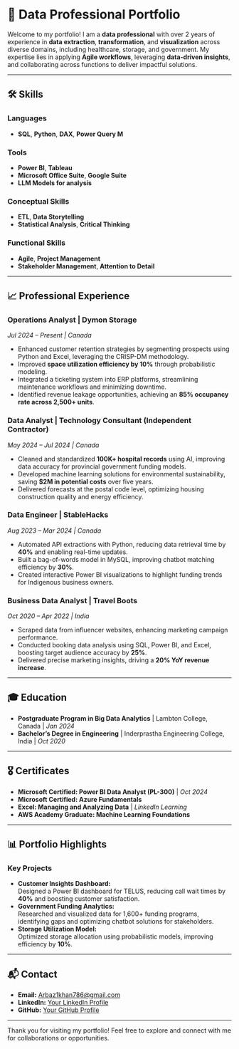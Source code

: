 # 💼 Data Professional Portfolio

Welcome to my portfolio! I am a **data professional** with over 2 years of experience in **data extraction**, **transformation**, and **visualization** across diverse domains, including healthcare, storage, and government. My expertise lies in applying **Agile workflows**, leveraging **data-driven insights**, and collaborating across functions to deliver impactful solutions.

---

## 🛠 **Skills**
### **Languages**  
- **SQL**, **Python**, **DAX**, **Power Query M**  

### **Tools**  
- **Power BI**, **Tableau**  
- **Microsoft Office Suite**, **Google Suite**  
- **LLM Models for analysis**  

### **Conceptual Skills**  
- **ETL**, **Data Storytelling**  
- **Statistical Analysis**, **Critical Thinking**  

### **Functional Skills**  
- **Agile**, **Project Management**  
- **Stakeholder Management**, **Attention to Detail**  

---

## 📈 **Professional Experience**

### **Operations Analyst | Dymon Storage**  
*Jul 2024 – Present | Canada*  
- Enhanced customer retention strategies by segmenting prospects using Python and Excel, leveraging the CRISP-DM methodology.  
- Improved **space utilization efficiency by 10%** through probabilistic modeling.  
- Integrated a ticketing system into ERP platforms, streamlining maintenance workflows and minimizing downtime.  
- Identified revenue leakage opportunities, achieving an **85% occupancy rate across 2,500+ units**.

### **Data Analyst | Technology Consultant (Independent Contractor)**  
*May 2024 – Jul 2024 | Canada*  
- Cleaned and standardized **100K+ hospital records** using AI, improving data accuracy for provincial government funding models.  
- Developed machine learning solutions for environmental sustainability, saving **$2M in potential costs** over five years.  
- Delivered forecasts at the postal code level, optimizing housing construction quality and energy efficiency.  

### **Data Engineer | StableHacks**  
*Aug 2023 – Mar 2024 | Canada*  
- Automated API extractions with Python, reducing data retrieval time by **40%** and enabling real-time updates.  
- Built a bag-of-words model in MySQL, improving chatbot matching efficiency by **30%**.  
- Created interactive Power BI visualizations to highlight funding trends for Indigenous business owners.  

### **Business Data Analyst | Travel Boots**  
*Oct 2020 – Apr 2022 | India*  
- Scraped data from influencer websites, enhancing marketing campaign performance.  
- Conducted booking data analysis using SQL, Power BI, and Excel, boosting target audience accuracy by **25%**.  
- Delivered precise marketing insights, driving a **20% YoY revenue increase**.  

---

## 🎓 **Education**
- **Postgraduate Program in Big Data Analytics** | Lambton College, Canada | *Jan 2024*  
- **Bachelor’s Degree in Engineering** | Inderprastha Engineering College, India | *Oct 2020*  

---

## 🎖 **Certificates**
- **Microsoft Certified: Power BI Data Analyst (PL-300)** | *Oct 2024*  
- **Microsoft Certified: Azure Fundamentals** 
- **Excel: Managing and Analyzing Data** | *LinkedIn Learning*  
- **AWS Academy Graduate: Machine Learning Foundations**  

---

## 📊 **Portfolio Highlights**
### **Key Projects**
- **Customer Insights Dashboard:**  
  Designed a Power BI dashboard for TELUS, reducing call wait times by **40%** and boosting customer satisfaction.  
- **Government Funding Analytics:**  
  Researched and visualized data for 1,600+ funding programs, identifying gaps and optimizing chatbot solutions for stakeholders.  
- **Storage Utilization Model:**  
  Optimized storage allocation using probabilistic models, improving efficiency by **10%**.  


---

## 📬 **Contact**
- **Email:** [Arbaz1khan786@gmail.com](mailto:Arbaz1khan786@gmail.com)  
- **LinkedIn:** [Your LinkedIn Profile](https://www.linkedin.com/in/arbazanalytics/)  
- **GitHub:** [Your GitHub Profile](https://github.com/ArbazAnalytics?tab=repositories)  

---

Thank you for visiting my portfolio! Feel free to explore and connect with me for collaborations or opportunities.
